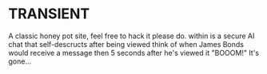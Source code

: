 # TRANSIENT
A classic honey pot site, feel free to hack it please do. 
within is a secure AI chat that self-descructs after being viewed
think of when James Bonds would receive a message then 5 seconds after he's viewed it "BOOOM!" 
It's gone...

